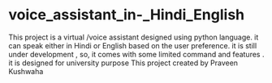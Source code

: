 # voice_assistant_in-_Hindi_English
This project is a virtual /voice assistant designed using python language. it can speak either in Hindi or English based on the user preference. it is still under development , so, it comes with some limited command and features . it is designed for university purpose 
This project created by Praveen Kushwaha